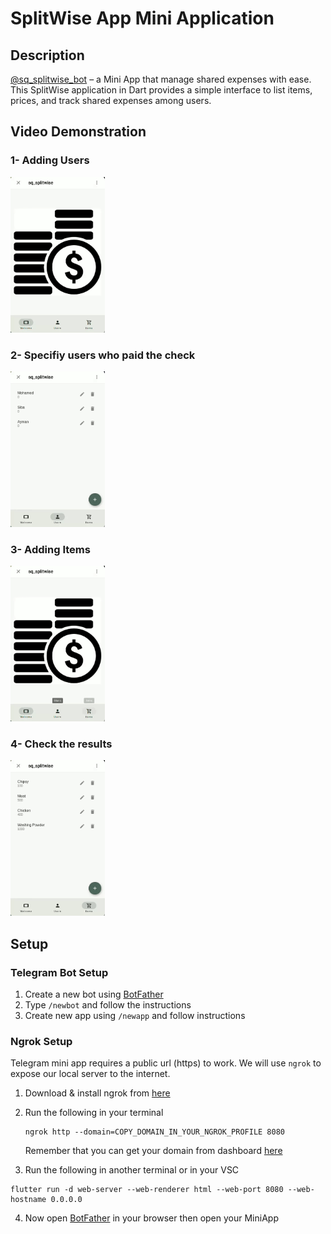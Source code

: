 # SplitWise App Mini Application

## Description

[@sq_splitwise_bot](https://t.me/sq_splitwise_bot/sq_split) – a Mini App that manage shared expenses with ease. This SplitWise application in Dart provides a simple interface to list items, prices, and track shared expenses among users.

## Video Demonstration

### 1- Adding Users

<img src="1-adding_users.gif" alt="demo video" width="30%">

### 2- Specifiy users who paid the check

<img src="2-specifiy_users_paid_check.gif" alt="demo video" width="30%">

### 3- Adding Items

<img src="3-add_items.gif" alt="demo video" width="30%">

### 4- Check the results

<img src="4-check_result.gif" alt="demo video" width="30%">

## Setup

### Telegram Bot Setup

1. Create a new bot using [BotFather](https://t.me/botfather)
2. Type `/newbot` and follow the instructions
3. Create new app using `/newapp` and follow instructions

### Ngrok Setup

Telegram mini app requires a public url (https) to work. We will use `ngrok` to expose our local server to the internet.

1. Download & install ngrok from [here](https://ngrok.com/download)
2. Run the following in your terminal

   ```
   ngrok http --domain=COPY_DOMAIN_IN_YOUR_NGROK_PROFILE 8080
   ```

   Remember that you can get your domain from dashboard [here](https://dashboard.ngrok.com/cloud-edge/domains)

3. Run the following in another terminal or in your VSC

```
flutter run -d web-server --web-renderer html --web-port 8080 --web-hostname 0.0.0.0
```

4. Now open [BotFather](https://t.me/botfather) in your browser then open your MiniApp
